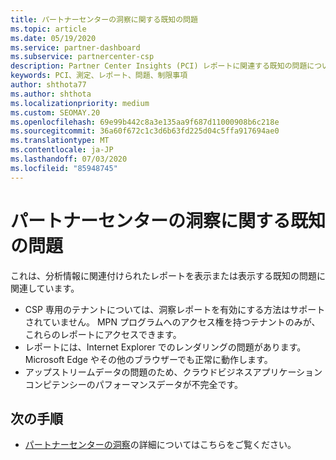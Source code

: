 ```yaml
---
title: パートナーセンターの洞察に関する既知の問題
ms.topic: article
ms.date: 05/19/2020
ms.service: partner-dashboard
ms.subservice: partnercenter-csp
description: Partner Center Insights (PCI) レポートに関連する既知の問題について説明します。
keywords: PCI、測定、レポート、問題、制限事項
author: shthota77
ms.author: shthota
ms.localizationpriority: medium
ms.custom: SEOMAY.20
ms.openlocfilehash: 69e99b442c8a3e135aa9f687d11000908b6c218e
ms.sourcegitcommit: 36a60f672c1c3d6b63fd225d04c5ffa917694ae0
ms.translationtype: MT
ms.contentlocale: ja-JP
ms.lasthandoff: 07/03/2020
ms.locfileid: "85948745"
---
```

# <a name="known-issues-with-partner-center-insights"></a>パートナーセンターの洞察に関する既知の問題

これは、分析情報に関連付けられたレポートを表示または表示する既知の問題に関連しています。

- CSP 専用のテナントについては、洞察レポートを有効にする方法はサポートされていません。 MPN プログラムへのアクセス権を持つテナントのみが、これらのレポートにアクセスできます。
- レポートには、Internet Explorer でのレンダリングの問題があります。 Microsoft Edge やその他のブラウザーでも正常に動作します。
- アップストリームデータの問題のため、クラウドビジネスアプリケーションコンピテンシーのパフォーマンスデータが不完全です。

## <a name="next-steps"></a>次の手順

- [パートナーセンターの洞察](partner-center-insights.md)の詳細についてはこちらをご覧ください。
